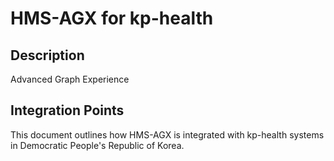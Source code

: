 # HMS-AGX for kp-health

## Description

Advanced Graph Experience

## Integration Points

This document outlines how HMS-AGX is integrated with kp-health systems in Democratic People's Republic of Korea.
